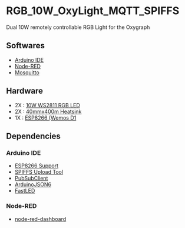 # RGB_10W_OxyLight_MQTT_SPIFFS
Dual 10W remotely controllable RGB Light for the Oxygraph

## Softwares

 - [Arduino IDE](https://www.arduino.cc/en/software/)
 - [Node-RED](https://nodered.org/)
 - [Mosquitto](https://mosquitto.org/)

## Hardware

 - 2X : [10W WS2811 RGB LED](https://aliexpress.com/item/32825158446.html) 
 - 2X :  [40mmx400m Heatsink](https://aliexpress.com/item/32883764883.html) 
 - 1X : [ESP8266 (Wemos D1](https://aliexpress.com/item/32831353752.html) 

## Dependencies 

### Arduino IDE

 - [ESP8266 Support](https://github.com/esp8266/Arduino)
 - [SPIFFS Upload Tool](https://github.com/esp8266/arduino-esp8266fs-plugin/releases)
 - [PubSubClient](https://github.com/knolleary/pubsubclient)
 - [ArduinoJSON6](https://github.com/bblanchon/ArduinoJson)
 - [FastLED](https://github.com/FastLED/FastLED)

### Node-RED

 - [node-red-dashboard](https://flows.nodered.org/node/node-red-dashboard)
